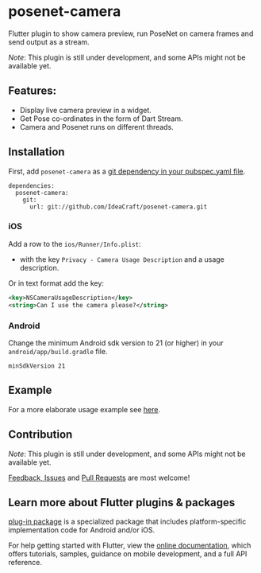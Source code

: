 # posenet-camera

Flutter plugin to show camera preview, run PoseNet on camera frames and send output as a stream.

*Note*: This plugin is still under development, and some APIs might not be available yet.


## Features:

* Display live camera preview in a widget.
* Get Pose co-ordinates in the form of Dart Stream.
* Camera and Posenet runs on different threads.


## Installation

First, add `posenet-camera` as a [git dependency in your pubspec.yaml file](https://flutter.io/using-packages/).

```
dependencies:
  posenet-camera:
    git:
      url: git://github.com/IdeaCraft/posenet-camera.git
```

### iOS

Add a row to the `ios/Runner/Info.plist`:

* with the key `Privacy - Camera Usage Description` and a usage description.

Or in text format add the key:

```xml
<key>NSCameraUsageDescription</key>
<string>Can I use the camera please?</string>
```

### Android

Change the minimum Android sdk version to 21 (or higher) in your `android/app/build.gradle` file.

```
minSdkVersion 21
```


## Example

For a more elaborate usage example see [here](https://github.com/IdeaCraft/posenet-camera/tree/master/example).


## Contribution

*Note*: This plugin is still under development, and some APIs might not be available yet.

[Feedback, Issues](https://github.com/IdeaCraft/posenet-camera/issues) and
[Pull Requests](https://github.com/IdeaCraft/posenet-camera/pulls) are most welcome!


## Learn more about Flutter plugins & packages

[plug-in package](https://flutter.dev/developing-packages/) is
a specialized package that includes platform-specific implementation code for
Android and/or iOS.

For help getting started with Flutter, view the
[online documentation](https://flutter.dev/docs), which offers tutorials, 
samples, guidance on mobile development, and a full API reference.
